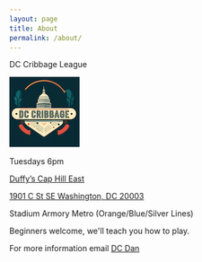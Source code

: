 ```yaml
---
layout: page
title: About
permalink: /about/
---
```


DC Cribbage League

![DC Cribbage Logo](/images/logo-small.png)

Tuesdays 6pm

[Duffy’s Cap Hill East](https://dcduffys.com/duffys-cap-hill-east/)

[1901 C St SE Washington, DC 20003](https://maps.app.goo.gl/QtC691UnGb3eh9WFA)

Stadium Armory Metro (Orange/Blue/Silver Lines)

Beginners welcome, we'll teach you how to play.

For more information email [DC Dan](mailto:dan@dcdan.com)